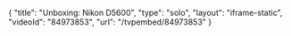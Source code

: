 {
    "title": "Unboxing: Nikon D5600",
    "type": "solo",
    "layout": "iframe-static",
    "videoId": "84973853",
    "url": "\/tvpembed\/84973853"
}